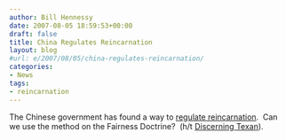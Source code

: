 ```yaml
---
author: Bill Hennessy
date: 2007-08-05 18:59:53+00:00
draft: false
title: China Regulates Reincarnation
layout: blog
#url: e/2007/08/05/china-regulates-reincarnation/
categories:
- News
tags:
- reincarnation
---
```


The Chinese government has found a way to [regulate reincarnation](https://www.timesonline.co.uk/tol/news/world/article2194682.ece).  Can we use the method on the Fairness Doctrine?  (h/t [Discerning Texan](https://discerningtexan.blogspot.com/2007/08/china-bans-buddhas-reincarnation.html)).
